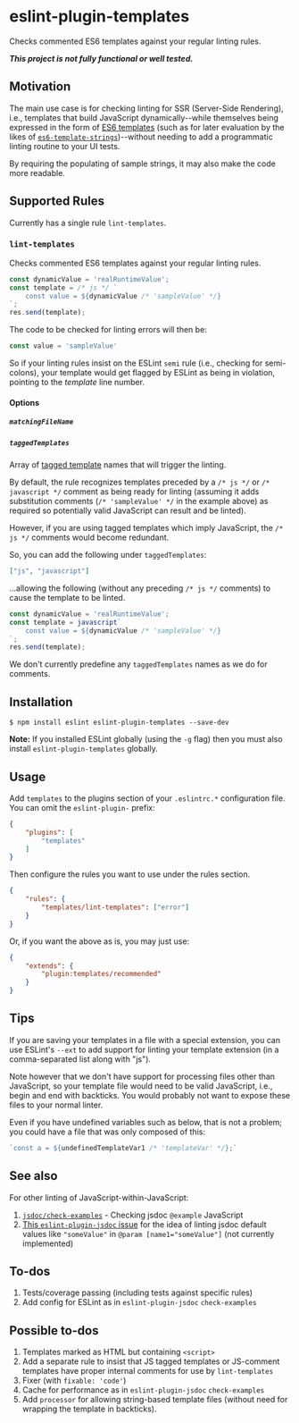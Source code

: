 # eslint-plugin-templates

Checks commented ES6 templates against your regular linting rules.

***This project is not fully functional or well tested.***

## Motivation

The main use case is for checking linting for SSR (Server-Side Rendering),
i.e., templates that build JavaScript dynamically--while themselves being expressed in the form of
[ES6 templates](https://developer.mozilla.org/en-US/docs/Web/JavaScript/Reference/Template_literals)
(such as for later evaluation by the likes of
[`es6-template-strings`](https://github.com/medikoo/es6-template-strings))--without
needing to add a programmatic linting routine to your UI tests.

By requiring the populating of sample strings, it may also make the code
more readable.

## Supported Rules

Currently has a single rule `lint-templates`.

### `lint-templates`

Checks commented ES6 templates against your regular linting rules.

```js
const dynamicValue = 'realRuntimeValue';
const template = /* js */ `
    const value = ${dynamicValue /* 'sampleValue' */}
`;
res.send(template);
```

The code to be checked for linting errors will then be:

```js
const value = 'sampleValue'
```

So if your linting rules insist on the ESLint `semi` rule (i.e., checking
for semi-colons), your template would get flagged by ESLint as being
in violation, pointing to the *template* line number.

<!--
Todo: Document options here once supported
-->

#### Options

##### `matchingFileName`

##### `taggedTemplates`

Array of [tagged template](https://developer.mozilla.org/en-US/docs/Web/JavaScript/Reference/Template_literals#Tagged_templates)
names that will trigger the linting.

By default, the rule recognizes templates preceded by a `/* js */` or
`/* javascript */` comment as being ready for linting (assuming it adds
substitution comments (`/* 'sampleValue' */` in the example above) as
required so potentially valid JavaScript can result and be linted).

However, if you are using tagged templates which imply JavaScript, the
`/* js */` comments would become redundant.

So, you can add the following under `taggedTemplates`:

```json
["js", "javascript"]
```

...allowing the following (without any preceding `/* js */` comments)
to cause the template to be linted.

```js
const dynamicValue = 'realRuntimeValue';
const template = javascript`
    const value = ${dynamicValue /* 'sampleValue' */}
`;
res.send(template);
```

We don't currently predefine any `taggedTemplates` names as we do for
comments.

## Installation

```
$ npm install eslint eslint-plugin-templates --save-dev
```

**Note:** If you installed ESLint globally (using the `-g` flag) then
you must also install `eslint-plugin-templates` globally.

## Usage

Add `templates` to the plugins section of your `.eslintrc.*` configuration
file. You can omit the `eslint-plugin-` prefix:

```json
{
    "plugins": [
        "templates"
    ]
}
```

Then configure the rules you want to use under the rules section.

```json
{
    "rules": {
        "templates/lint-templates": ["error"]
    }
}
```

Or, if you want the above as is, you may just use:

```json
{
    "extends": {
        "plugin:templates/recommended"
    }
}
```

## Tips

If you are saving your templates in a file with a special extension, you can
use ESLint's `--ext` to add support for linting your template extension (in
a comma-separated list along with "js").

Note however that we don't have support for processing files other than
JavaScript, so your template file would need to be valid JavaScript, i.e.,
begin and end with backticks. You would probably not want to expose these
files to your normal linter.

Even if you have undefined variables such as below, that is not a problem;
you could have a file that was only composed of this:

```js
`const a = ${undefinedTemplateVar1 /* 'templateVar' */};`
```

## See also

For other linting of JavaScript-within-JavaScript:

1. [`jsdoc/check-examples`](https://github.com/gajus/eslint-plugin-jsdoc#eslint-plugin-jsdoc-rules-check-examples) - Checking jsdoc `@example` JavaScript
1. [This `eslint-plugin-jsdoc` issue](https://github.com/gajus/eslint-plugin-jsdoc/issues/473)
    for the idea of linting jsdoc default values like `"someValue"` in
    `@param [name1="someValue"]` (not currently implemented)

## To-dos

1. Tests/coverage passing (including tests against specific rules)
1. Add config for ESLint as in `eslint-plugin-jsdoc` `check-examples`

## Possible to-dos

1. Templates marked as HTML but containing `<script>`
1. Add a separate rule to insist that JS tagged templates or JS-comment
    templates have proper internal comments for use by `lint-templates`
1. Fixer (with `fixable: 'code'`)
1. Cache for performance as in `eslint-plugin-jsdoc` `check-examples`
1. Add `processor` for allowing string-based template files (without
    need for wrapping the template in backticks).
